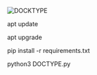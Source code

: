 
![DOCKTYPE](https://github.com/arminarab1999/DOCKTYPE/assets/150560738/d9956260-d41f-4859-be34-29fcb5b5d466)

apt update


apt upgrade


pip install -r requirements.txt


python3 DOCTYPE.py
